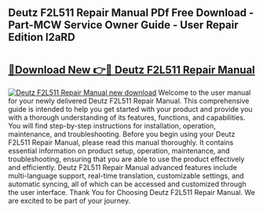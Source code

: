 ## Deutz F2L511 Repair Manual PDf Free Download - Part-MCW Service Owner Guide - User Repair Edition l2aRD

# <h2><a href="http://bc48990.oget.top/?id=Deutz+F2L511+Repair+Manual">🔗Download New 👉🔴 Deutz F2L511 Repair Manual</a></h2>

[![Deutz F2L511 Repair Manual new download](https://i.imgur.com/5g1atiW.png)](http://bc48990.oget.top/?id=Deutz+F2L511+Repair+Manual)
Welcome to the user manual for your newly delivered Deutz F2L511 Repair Manual. This comprehensive guide is intended to help you get started with your product and provide you with a thorough understanding of its features, functions, and capabilities. You will find step-by-step instructions for installation, operation, maintenance, and troubleshooting. Before you begin using your Deutz F2L511 Repair Manual, please read this manual thoroughly. It contains essential information on product setup, operation, maintenance, and troubleshooting, ensuring that you are able to use the product effectively and efficiently. Deutz F2L511 Repair Manual advanced features include multi-language support, real-time translation, customizable settings, and automatic syncing, all of which can be accessed and customized through the user interface. Thank You for Choosing Deutz F2L511 Repair Manual. We are excited to be part of your journey.
